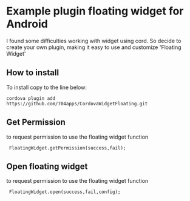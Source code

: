 # Example plugin floating widget for Android

I found some difficulties working with widget using cord. So decide to create your own plugin, making it easy to use and customize 'Floating Widget'

## How to install

To install copy to the line below:

```
cordova plugin add https://github.com/704apps/CordovaWidgetFloating.git
```

## Get Permission

to request permission to use the floating widget function

```
 FloatingWidget.getPermission(success,fail);
```

## Open floating widget

to request permission to use the floating widget function

```
 FloatingWidget.open(success,fail,config);
```
